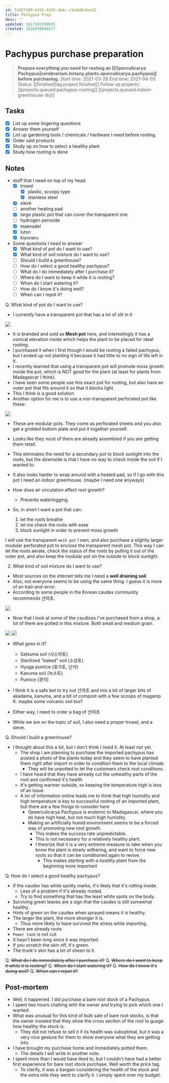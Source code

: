 ```yaml
---
id: 51d27109-bd15-4355-ab4c-c5ada0cdee12
title: Pachypus Prep
desc: ''
updated: 1617502299035
created: 1616938696417
---
```

# Pachypus purchase preparation

> **Prepare everything you need for rooting an [[Operculicarya Pachypus|cerebrarium.botany.plants.operculicarya.pachypus]] before purchasing.**
> Start time: 2021-03-28
> End time: 2021-04-03
> Status: [[finished|tag.project.finished]]
> Follow up projects:
>     [[projects.queued.pachypus-rooting]]
>     [[projects.queued.indoor-greenhouse-diy]]

## Tasks

- [x] List up some lingering questions
- [x] Answer them yourself
- [x] List up gardening tools / chemicals / hardware I need before rooting.
- [x] Order said products
- [x] Study up on how to select a healthy plant
- [x] Study how rooting is done

## Notes

- stuff that I need on top of my head
  - [x] trowel
    - [x] plastic, scoopy type
    - [x] stainless steel
  - [x] sieve
  - [ ] another heating pad
  - [x] large plastic pot that can cover the transparent one
  - [ ] hydrogen peroxide
  - [x] maenadel
  - [x] luton
  - [x] kiyonaru

- Some questions I need to answer
  - [x] What kind of pot do I want to use?
  - [x] What kind of soil mixture do I want to use?
  - [ ] Should I build a greenhouse?
  - [ ] How do I select a good healthy pachypus?
  - [ ] What do I do immediately after I purchase it?
  - [ ] Where do I want to keep it while it is rooting?
  - [ ] When do I start watering it?
  - [ ] How do I know it's doing well?
  - [ ] When can I repot it?

Q. What kind of pot do I want to use?

- I currently have a transparent pot that has a lot of slit in it

![](/assets/images/2021-03-29-23-35-19.png)

- It is branded and sold as **Mesh pot** here, and interestingly it has a conical elevation inside which helps the plant to be placed for ideal rooting.
- I purchased it when I first though I would be rooting a failed pachypus, but I ended up not planting it because it had little to no sign of life left in it.
- I recently learned that using a transparent pot will promote moss growth inside the pot, which is NOT good for the plant (at least for plants from Madagascar I think).
- I have seen some people use this exact pot for rooting, but also have an outer pot that fits around it so that it blocks light.
- This I think is a good solution.
- Another option for me is to use a non-transparent perforated pot like these:

![](/assets/images/2021-03-29-23-42-18.png)

- These are modular pots. They come as perforated sheets and you also get a gridded bottom plate and put it together yourself.

- Looks like they most of them are already assembled if you are getting them retail.

- This eliminates the need for a secondary pot to block sunlight into the roots, but the downside is that I have no way to check inside the soil if I wanted to.

- It also looks harder to wrap around with a heated pad, so if I go with this pot I need an indoor greenhouse. (maybe I need one anyways)

- How does air circulation affect root growth?
  - Prevents waterlogging.

- So, in short I want a pot that can:
  1. let the roots breathe
  2. let me check the roots with ease
  3. block sunlight in order to prevent moss growth

I will use the transparent `mesh pot` I own, and also purchase a slightly larger modular perforated pot to enclose the transparent mesh pot. This way I can let the roots aerate, check the status of the roots by pulling it out of the outer pot, and also keep the modular pot on the outside to block sunlight.

2. What kind of soil mixture do I want to use?

- Most sources on the internet tells me I need a **well draining soil**
- Also, not everyone seems to be using the same thing. I guess it is more of an trail-and-error.
- According to some people in the Korean caudex community recommends 산야초.

![](/assets/images/2021-03-30-00-01-43.png)

- Now that I look at some of the caudices I've purchased from a shop, a lot of them are potted in this mixture. Both small and medium grain.

![](/assets/images/2021-03-30-00-02-15.png)
![](/assets/images/2021-03-30-00-02-35.png)

- What goes in it?
  - Satsuma soil (사스마토)
  - Sterilized "baked" soil (소성토)
  - Hyuga pumice (휴가토, 난석)
  - Kanuma soil (녹소토)
  - Pumice (경석)

- I think it is a safe bet to try out 산야초 and mix a bit of larger bits of akadama, kanuma, and a bit of compost with a few scoops of magamp K. maybe some volcanic soil too?

- Either way, I need to order a bag of 산야초

- While we are on the topic of soil, I also need a proper trowel, and a sieve.

Q. Should I build a greenhouse?

- I thought about this a lot, but I don't think I need it. At least not yet.
  - The shop I am planning to purchase the imported pachypus has posted a photo of the plants today and they seem to have planted them right after import in order to condition them to the local climate.
    - They will be unpotted to let the customers check root conditions.
  - I have heard that they have already cut the unhealthy parts of the root and confirmed it's health
  - It's getting warmer outside, so keeping the temperature high is less of an issue.
  - A lot of information online leads me to think that high humidity and high temperature is key to successful rooting of an imported plant, but there are a few things to consider here
    - Opeerculicarya Pachypus is endemic to Madagascar, where you do have high heat, but not much high humidity.
    - Making an artificially humid environment seems to be a forced way of promoting new root growth.
      - This makes the success rate unpredictable.
      - This is not necessary for a relatively healthy plant.
      - I theorize that it is a very extreme measure to take when you know the plant is slowly withering, and want to force new roots so that it can be conditioned again to revive.
        - This makes _starting with a healthy plant_ from the beginning more important

Q. How do I select a good healthy pachypus?

- If the caudex has white spotty marks, it's likely that it's rotting inside.
  - Less of a problem if it's already rooted.
  - Try to find something that has the least white spots on the body.
- Surviving green leaves are a sign that the caudex is still somewhat healthy.
- Hints of green on the caudex when sprayed means it is healthy.
- The larger the plant, the more stronger it is.
  - Thus more likely to have survived the stress while importing.
- There are already roots
- `Power tank` is not cut.
- It hasn't been long since it was imported.
- If you scratch the skin off, it's green.
- The trunk's skin has a bit of sheen to it.

Q. ~~What do I do immediately after I purchase it?~~
Q. ~~Where do I want to keep it while it is rooting?~~
Q. ~~When do I start watering it?~~
Q. ~~How do I know it's doing well?~~
Q. ~~When can I repot it?~~

## Post-mortem

- Well, it happened. I did purchase a bare root stock of a Pachypus.
- I spent two hours chatting with the owner and trying to pick which one I wanted.
- What was unusual for this kind of bulk sale of bare root stocks, is that the owner insisted that they show the cross section of the root to guage how healthy the stock is.
  - They did not refuse to sell it if its health was suboptimal, but it was a very nice gesture for them to show everyone what they are getting into.
- I have brought my purchase home and immediately potted them.
  - The details I will write in another note.
- I spent more than I would have liked to, but I couldn't have had a better first experience for bare root stock purchase. Well worth the price tag.
  - To clarify, it was a bargain considering the health of the stock and the extra mile they went to clarify it. I simply spent over my budget.

